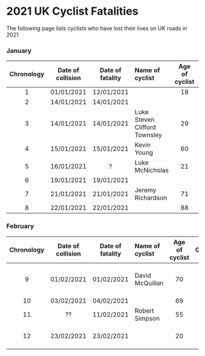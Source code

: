 # 2021 UK Cyclist Fatalities

The following page lists cyclists who have lost their lives on UK roads in 2021

### January

| Chronology | Date of collision | Date of fatality | Name of cyclist | Age of cyclist | Gender | Region |Involved vehicle type | News report | Notes |
|:----------:|:-----------------:|:----------------:|:----------------|:--------------:|:------:|:-------|:--------------------:|:------------|:------|
| 1          | 01/01/2021        | 12/01/2021       |                 | 18             | M      | Kent   | SUV                  | [Report](https://www.kentlive.news/news/kent-news/teenager-riding-bmx-bike-died-4894954) |       |
| 2          | 14/01/2021        | 14/01/2021       |                 |                | M      | London | HGV                | [Report](https://www.romfordrecorder.co.uk/news/traffic/man-killed-in-rainham-collision-6904096) |       |
| 3          | 14/01/2021        | 14/01/2021       | Luke Steven Clifford Townsley | 29 | M      | Somerset | SUV                | [Report](https://www.somersetcountygazette.co.uk/news/19043203.luke-steven-clifford-townsley-taunton-died-kingston-st-mary-crash/) |       |
| 4          | 15/01/2021        | 15/01/2021       | Kevin Young     | 60             | M      | Aberdeenshire | N/A                | [Report](https://www.eveningexpress.co.uk/news/scotland/cyclist-dies-after-becoming-unwell-in-aberdeenshire/) | Medical episode |
| 5          | 16/01/2021        | ?                | Luke McNicholas | 21             | M      | Isle of Man | Car                | [Report](https://www.bbc.co.uk/news/world-europe-isle-of-man-55699054) |       |
| 6          | 19/01/2021        | 19/01/2021       |                 |                | M      | London | Lorry                | [Report](https://www.mylondon.news/news/east-london-news/cyclist-dies-after-being-hit-19663597) |       |
| 7          | 21/01/2021        | 21/01/2021       | Jeremy Richardson | 71            | M      | Cumbria | N/A                | [Report](https://cumbriacrack.com/2021/02/02/tributes-to-cyclist-killed-near-wigton-in-crash/) | Solo crash |
| 8          | 22/01/2021        | 22/01/2021       |                 | 88             | M      | Stirlingshire | Car           | [Report](https://www.dailyrecord.co.uk/news/scottish-news/cyclist-88-dies-after-horror-23379929) |      |


### February

| Chronology | Date of collision | Date of fatality | Name of cyclist | Age of cyclist | Gender | Region |Involved vehicle type | News report | Notes |
|:----------:|:-----------------:|:----------------:|:----------------|:--------------:|:------:|:-------|:--------------------:|:------------|:------|
| 9          | 01/02/2021        | 01/02/2021       | David McQuillan | 70             | M      | Lancashire | Fell             | [Report](https://www.lep.co.uk/news/tributes-popular-pendle-cyclist-70-who-tragically-died-after-fall-bike-3121163) | Possible Van was involved in collision |
| 10         | 03/02/2021        | 04/02/2021       |                 | 69             | F      | Leicestershire | Van          | [Report](https://www.bbc.co.uk/news/uk-england-leicestershire-55928738) |      |
| 11         | ??                | 11/02/2021       | Robert Simpson  | 55             | M      | Newcastle upon Tyne | N/A     | [Report](https://www.thenorthernecho.co.uk/news/19110755.appeal-reunite-belongings-family-man-collapsed-died-newcastle/) | Medical episode |
| 12         | 23/02/2021        | 23/02/2021       |                 | 20             | M      | South Yorkshire | SUV         | [Report](https://www.examinerlive.co.uk/news/local-news/barnsley-man-20-killed-after-19906179) | Driver and passenger arrested. |
